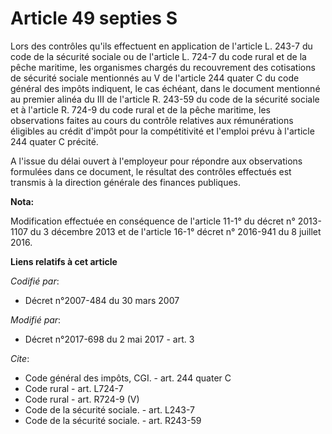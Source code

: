 # Article 49 septies S

Lors des contrôles qu'ils effectuent en application de l'article L. 243-7 du code de la sécurité sociale ou de l'article L.
724-7 du code rural et de la pêche maritime, les organismes chargés du recouvrement des cotisations de sécurité sociale
mentionnés au V de l'article 244 quater C du code général des impôts indiquent, le cas échéant, dans le document mentionné au
premier alinéa du III de l'article R. 243-59 du code de la sécurité sociale et à l'article R. 724-9 du code rural et de la
pêche maritime, les observations faites au cours du contrôle relatives aux rémunérations éligibles au crédit d'impôt pour la
compétitivité et l'emploi prévu à l'article 244 quater C précité. 

A l'issue du délai ouvert à l'employeur pour répondre aux observations formulées dans ce document, le résultat des contrôles
effectués est transmis à la direction générale des finances publiques.

**Nota:**

Modification effectuée en conséquence de l'article 11-1° du décret n° 2013-1107 du 3 décembre 2013 et de l'article 16-1°
décret n° 2016-941 du 8 juillet 2016.

**Liens relatifs à cet article**

_Codifié par_:

  - Décret n°2007-484 du 30 mars 2007

_Modifié par_:

  - Décret n°2017-698 du 2 mai 2017 - art. 3

_Cite_:

  - Code général des impôts, CGI. - art. 244 quater C
  - Code rural - art. L724-7
  - Code rural - art. R724-9 (V)
  - Code de la sécurité sociale. - art. L243-7
  - Code de la sécurité sociale. - art. R243-59
